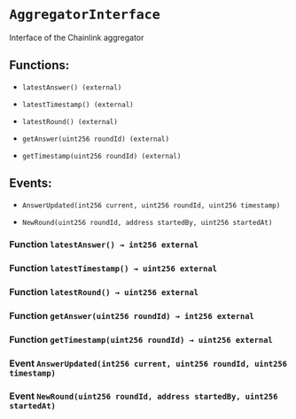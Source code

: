 # `AggregatorInterface`

Interface of the Chainlink aggregator

## Functions:

- `latestAnswer() (external)`

- `latestTimestamp() (external)`

- `latestRound() (external)`

- `getAnswer(uint256 roundId) (external)`

- `getTimestamp(uint256 roundId) (external)`

## Events:

- `AnswerUpdated(int256 current, uint256 roundId, uint256 timestamp)`

- `NewRound(uint256 roundId, address startedBy, uint256 startedAt)`

### Function `latestAnswer() → int256 external`

### Function `latestTimestamp() → uint256 external`

### Function `latestRound() → uint256 external`

### Function `getAnswer(uint256 roundId) → int256 external`

### Function `getTimestamp(uint256 roundId) → uint256 external`

### Event `AnswerUpdated(int256 current, uint256 roundId, uint256 timestamp)`

### Event `NewRound(uint256 roundId, address startedBy, uint256 startedAt)`
